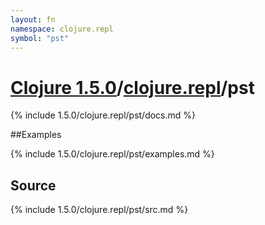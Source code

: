 ```yaml
---
layout: fn
namespace: clojure.repl
symbol: "pst"
---
```


# [Clojure 1.5.0](../../)/[clojure.repl](../)/pst

{% include 1.5.0/clojure.repl/pst/docs.md %}

##Examples

{% include 1.5.0/clojure.repl/pst/examples.md %}
## Source
{% include 1.5.0/clojure.repl/pst/src.md %}

